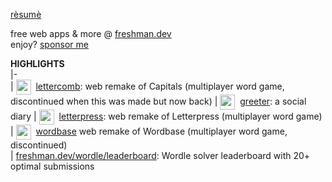 [rèsumè](https://freshman.dev/resume)  

free web apps & more @ [freshman.dev](https://freshman.dev)  
enjoy? [sponsor me](https://freshman.dev/sponsor)  

**HIGHLIGHTS**  
|-  
| [<img align="center" src="https://freshman.dev/raw/capitals/icon.png" width="24">](https://freshman.dev/intro-lettercomb)&nbsp; [lettercomb](https://freshman.dev/intro-lettercomb): web remake of Capitals (multiplayer word game, discontinued when this was made but now back)
| [<img align="center" src="https://freshman.dev/raw/greeter/icon.png" width="24">](https://freshman.dev/intro-greeter)&nbsp; [greeter](https://freshman.dev/intro-greeter): a social diary
| [<img align="center" src="https://freshman.dev/raw/letterpress/icon.png" width="24">](https://freshman.dev/intro-letterpress)&nbsp; [letterpress](https://freshman.dev/intro-letterpress): web remake of Letterpress (multiplayer word game)
| [<img align="center" src="https://freshman.dev/raw/wordbase/icon.png" width="24">](https://freshman.dev/intro-wordbase)&nbsp; [wordbase](https://freshman.dev/intro-wordbase) web remake of Wordbase (multiplayer word game, discontinued)  
| [freshman.dev/wordle/leaderboard](https://freshman.dev/wordle/leaderboard):  Wordle solver leaderboard with 20+ optimal submissions  

